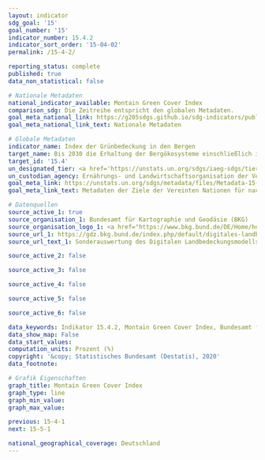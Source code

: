 ```yaml
---
layout: indicator
sdg_goal: '15'
goal_number: '15'
indicator_number: 15.4.2
indicator_sort_order: '15-04-02'
permalink: /15-4-2/

reporting_status: complete
published: true
data_non_statistical: false

# Nationale Metadaten
national_indicator_available: Montain Green Cover Index
comparison_sdg: Die Zeitreihe entspricht den globalen Metadaten.
goal_meta_national_link: https://g205sdgs.github.io/sdg-indicators/public/MetaDe/15.4.2.pdf
goal_meta_national_link_text: Nationale Metadaten

# Globale Metadaten
indicator_name: Index der Grünbedeckung in den Bergen
target_name: Bis 2030 die Erhaltung der Bergökosysteme einschließlich ihrer biologischen Vielfalt sicherstellen, um ihre Fähigkeit zur Erbringung wesentlichen Nutzens für die nachhaltige Entwicklung zu stärken
target_id: '15.4'
un_designated_tier: <a href='https://unstats.un.org/sdgs/iaeg-sdgs/tier-classification/' title='Klicken Sie hier um weitere Informationen zur UN-Tier-Klassifikation zu erhalten.'>Tier I</a>
un_custodian_agency: Ernährungs- und Landwirtschaftsorganisation der Vereinten Nationen (FAO)
goal_meta_link: https://unstats.un.org/sdgs/metadata/files/Metadata-15-04-02.pdf
goal_meta_link_text: Metadaten der Ziele der Vereinten Nationen für nachhaltige Entwicklung

# Datenquellen
source_active_1: true
source_organisation_1: Bundesamt für Kartographie und Geodäsie (BKG)
source_organisation_logo_1: <a href="https://www.bkg.bund.de/DE/Home/home.html"><img src="https://g205sdgs.github.io/sdg-indicators/public/OrgImgDe/bkg.png" alt="Logo bkg" style="height:60px; width:148px"/></a>
source_url_1: https://gdz.bkg.bund.de/index.php/default/digitales-landbedeckungsmodell-fur-deutschland-stand-2018-lbm-de2018.html
source_url_text_1: Sonderauswertung des Digitalen Landbedeckungsmodells für Deutschland, Stand 2018 (LBM-DE2018)

source_active_2: false

source_active_3: false

source_active_4: false

source_active_5: false

source_active_6: false

data_keywords: Indikator 15.4.2, Montain Green Cover Index, Bundesamt für Kartographie und Geodäsie (BKG)
data_show_map: False
data_start_values: 
computation_units: Prozent (%)
copyright: '&copy; Statistisches Bundesamt (Destatis), 2020'
data_footnote: 

# Grafik Eigenschaften
graph_title: Montain Green Cover Index
graph_type: line
graph_min_value: 
graph_max_value: 

previous: 15-4-1
next: 15-5-1

national_geographical_coverage: Deutschland
---
```


